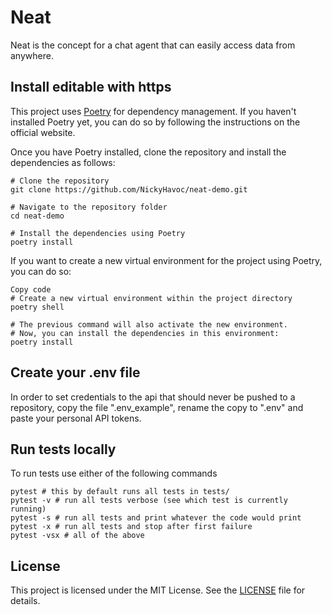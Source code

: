 # Neat

Neat is the concept for a chat agent that can easily access data from anywhere.


## Install editable with https

This project uses [Poetry](https://python-poetry.org/) for dependency management. If you haven't installed Poetry yet, you can do so by following the instructions on the official website.

Once you have Poetry installed, clone the repository and install the dependencies as follows:

```console
# Clone the repository
git clone https://github.com/NickyHavoc/neat-demo.git

# Navigate to the repository folder
cd neat-demo

# Install the dependencies using Poetry
poetry install
```

If you want to create a new virtual environment for the project using Poetry, you can do so:

```
Copy code
# Create a new virtual environment within the project directory
poetry shell

# The previous command will also activate the new environment. 
# Now, you can install the dependencies in this environment:
poetry install
```

## Create your .env file

In order to set credentials to the api that should never be pushed to a repository, copy the file ".env_example", rename the copy to ".env" and paste your personal API tokens.
## Run tests locally

To run tests use either of the following commands

```console
pytest # this by default runs all tests in tests/
pytest -v # run all tests verbose (see which test is currently running)
pytest -s # run all tests and print whatever the code would print
pytest -x # run all tests and stop after first failure
pytest -vsx # all of the above
```

## License

This project is licensed under the MIT License. See the [LICENSE](LICENSE) file for details.


